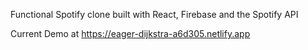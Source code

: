 Functional Spotify clone built with React, Firebase and the Spotify API

Current Demo at https://eager-dijkstra-a6d305.netlify.app

